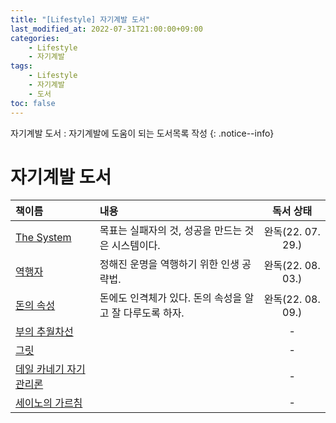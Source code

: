```yaml
---
title: "[Lifestyle] 자기계발 도서"
last_modified_at: 2022-07-31T21:00:00+09:00
categories:
    - Lifestyle
    - 자기계발
tags:
    - Lifestyle
    - 자기계발
    - 도서
toc: false
---
```


자기계발 도서 : 자기계발에 도움이 되는 도서목록 작성
{: .notice--info}

# 자기계발 도서

| 책이름                                                                                                      | 내용                                |      독서 상태      |
|:---------------------------------------------------------------------------------------------------------|:----------------------------------|:---------------:|
| [The System](http://www.yes24.com/Product/Goods/91159620)                                                | 목표는 실패자의 것, 성공을 만드는 것은 시스템이다.     | 완독(22. 07. 29.) |
| [역행자](http://www.yes24.com/Product/Goods/109705390)                                                      | 정해진 운명을 역행하기 위한 인생 공략법.           | 완독(22. 08. 03.) | 
| [돈의 속성](http://www.kyobobook.co.kr/product/detailViewKor.laf?mallGb=KOR&ejkGb=KOR&barcode=9791188331796) | 돈에도 인격체가 있다. 돈의 속성을 알고 잘 다루도록 하자. | 완독(22. 08. 09.) |
| [부의 추월차선](http://www.yes24.com/Product/Goods/9440838)                                                    |                                   |        -        |        
| [그릿](http://www.yes24.com/Product/Goods/32616060)                                                        |                                   |        -        |             
| [데일 카네기 자기관리론](https://www.aladin.co.kr/m/mproduct.aspx?ISBN=K432737052&start=pm_naver)                  |                                   |        -        |             
| [세이노의 가르침](http://item.gmarket.co.kr/Item?goodscode=2301637852)                                          |                                   |        -        |             

